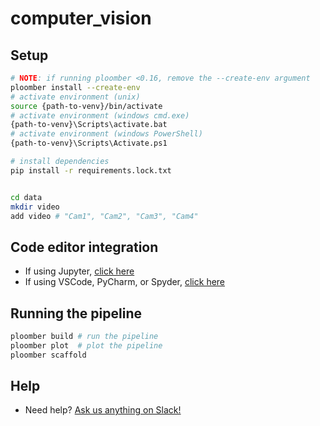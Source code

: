 # computer_vision

## Setup

```sh
# NOTE: if running ploomber <0.16, remove the --create-env argument
ploomber install --create-env
# activate environment (unix)
source {path-to-venv}/bin/activate
# activate environment (windows cmd.exe)
{path-to-venv}\Scripts\activate.bat
# activate environment (windows PowerShell)
{path-to-venv}\Scripts\Activate.ps1

# install dependencies
pip install -r requirements.lock.txt


cd data
mkdir video
add video # "Cam1", "Cam2", "Cam3", "Cam4"
```

## Code editor integration

- If using Jupyter, [click here](https://docs.ploomber.io/en/latest/user-guide/jupyter.html)
- If using VSCode, PyCharm, or Spyder, [click here](https://docs.ploomber.io/en/latest/user-guide/editors.html)

## Running the pipeline

```sh
ploomber build # run the pipeline
ploomber plot  # plot the pipeline
ploomber scaffold
```

## Help

- Need help? [Ask us anything on Slack!](https://ploomber.io/community)
